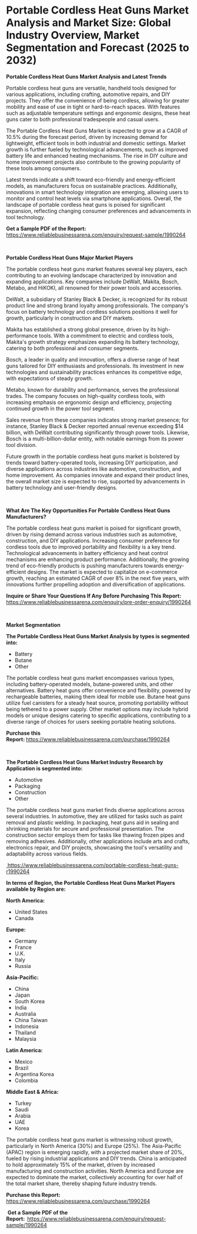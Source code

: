 <p><h1>Portable Cordless Heat Guns Market Analysis and Market Size: Global Industry Overview, Market Segmentation and Forecast (2025 to 2032)</h1></p><p><strong>Portable Cordless Heat Guns Market Analysis and Latest Trends</strong></p>
<p><p>Portable cordless heat guns are versatile, handheld tools designed for various applications, including crafting, automotive repairs, and DIY projects. They offer the convenience of being cordless, allowing for greater mobility and ease of use in tight or hard-to-reach spaces. With features such as adjustable temperature settings and ergonomic designs, these heat guns cater to both professional tradespeople and casual users.</p><p>The Portable Cordless Heat Guns Market is expected to grow at a CAGR of 10.5% during the forecast period, driven by increasing demand for lightweight, efficient tools in both industrial and domestic settings. Market growth is further fueled by technological advancements, such as improved battery life and enhanced heating mechanisms. The rise in DIY culture and home improvement projects also contribute to the growing popularity of these tools among consumers. </p><p>Latest trends indicate a shift toward eco-friendly and energy-efficient models, as manufacturers focus on sustainable practices. Additionally, innovations in smart technology integration are emerging, allowing users to monitor and control heat levels via smartphone applications. Overall, the landscape of portable cordless heat guns is poised for significant expansion, reflecting changing consumer preferences and advancements in tool technology.</p></p>
<p><strong>Get a Sample PDF of the Report:&nbsp;</strong> <a href="https://www.reliablebusinessarena.com/enquiry/request-sample/1990264?utm_campaign=3101&utm_medium=2&utm_source=Github&utm_content=ia&utm_term=12042025&utm_id=portable-cordless-heat-guns">https://www.reliablebusinessarena.com/enquiry/request-sample/1990264</a></p>
<p>&nbsp;</p>
<p><strong>Portable Cordless Heat Guns Major Market Players</strong></p>
<p><p>The portable cordless heat guns market features several key players, each contributing to an evolving landscape characterized by innovation and expanding applications. Key companies include DeWalt, Makita, Bosch, Metabo, and HiKOKI, all renowned for their power tools and accessories.</p><p>DeWalt, a subsidiary of Stanley Black & Decker, is recognized for its robust product line and strong brand loyalty among professionals. The company's focus on battery technology and cordless solutions positions it well for growth, particularly in construction and DIY markets.</p><p>Makita has established a strong global presence, driven by its high-performance tools. With a commitment to electric and cordless tools, Makita's growth strategy emphasizes expanding its battery technology, catering to both professional and consumer segments.</p><p>Bosch, a leader in quality and innovation, offers a diverse range of heat guns tailored for DIY enthusiasts and professionals. Its investment in new technologies and sustainability practices enhances its competitive edge, with expectations of steady growth.</p><p>Metabo, known for durability and performance, serves the professional trades. The company focuses on high-quality cordless tools, with increasing emphasis on ergonomic design and efficiency, projecting continued growth in the power tool segment.</p><p>Sales revenue from these companies indicates strong market presence; for instance, Stanley Black & Decker reported annual revenue exceeding $14 billion, with DeWalt contributing significantly through power tools. Likewise, Bosch is a multi-billion-dollar entity, with notable earnings from its power tool division.</p><p>Future growth in the portable cordless heat guns market is bolstered by trends toward battery-operated tools, increasing DIY participation, and diverse applications across industries like automotive, construction, and home improvement. As companies innovate and expand their product lines, the overall market size is expected to rise, supported by advancements in battery technology and user-friendly designs.</p></p>
<p>&nbsp;</p>
<p><strong>What Are The Key Opportunities For Portable Cordless Heat Guns Manufacturers?</strong></p>
<p><p>The portable cordless heat guns market is poised for significant growth, driven by rising demand across various industries such as automotive, construction, and DIY applications. Increasing consumer preference for cordless tools due to improved portability and flexibility is a key trend. Technological advancements in battery efficiency and heat control mechanisms are enhancing product performance. Additionally, the growing trend of eco-friendly products is pushing manufacturers towards energy-efficient designs. The market is expected to capitalize on e-commerce growth, reaching an estimated CAGR of over 8% in the next five years, with innovations further propelling adoption and diversification of applications.</p></p>
<p><strong>Inquire or Share Your Questions If Any Before Purchasing This Report:</strong> <a href="https://www.reliablebusinessarena.com/enquiry/pre-order-enquiry/1990264?utm_campaign=3101&utm_medium=2&utm_source=Github&utm_content=ia&utm_term=12042025&utm_id=portable-cordless-heat-guns">https://www.reliablebusinessarena.com/enquiry/pre-order-enquiry/1990264</a></p>
<p>&nbsp;</p>
<p><strong>Market Segmentation</strong></p>
<p><strong>The Portable Cordless Heat Guns Market Analysis by types is segmented into:</strong></p>
<p><ul><li>Battery</li><li>Butane</li><li>Other</li></ul></p>
<p><p>The portable cordless heat guns market encompasses various types, including battery-operated models, butane-powered units, and other alternatives. Battery heat guns offer convenience and flexibility, powered by rechargeable batteries, making them ideal for mobile use. Butane heat guns utilize fuel canisters for a steady heat source, promoting portability without being tethered to a power supply. Other market options may include hybrid models or unique designs catering to specific applications, contributing to a diverse range of choices for users seeking portable heating solutions.</p></p>
<p><strong>Purchase this Report:&nbsp;</strong><a href="https://www.reliablebusinessarena.com/purchase/1990264?utm_campaign=3101&utm_medium=2&utm_source=Github&utm_content=ia&utm_term=12042025&utm_id=portable-cordless-heat-guns">https://www.reliablebusinessarena.com/purchase/1990264</a></p>
<p>&nbsp;</p>
<p><strong>The Portable Cordless Heat Guns Market Industry Research by Application is segmented into:</strong></p>
<p><ul><li>Automotive</li><li>Packaging</li><li>Construction</li><li>Other</li></ul></p>
<p><p>The portable cordless heat guns market finds diverse applications across several industries. In automotive, they are utilized for tasks such as paint removal and plastic welding. In packaging, heat guns aid in sealing and shrinking materials for secure and professional presentation. The construction sector employs them for tasks like thawing frozen pipes and removing adhesives. Additionally, other applications include arts and crafts, electronics repair, and DIY projects, showcasing the tool's versatility and adaptability across various fields.</p></p>
<p><a href="https://www.reliablebusinessarena.com/portable-cordless-heat-guns-r1990264?utm_campaign=3101&utm_medium=2&utm_source=Github&utm_content=ia&utm_term=12042025&utm_id=portable-cordless-heat-guns">&nbsp;https://www.reliablebusinessarena.com/portable-cordless-heat-guns-r1990264</a></p>
<p><strong>In terms of Region, the Portable Cordless Heat Guns Market Players available by Region are:</strong></p>
<p>
    <p> <strong> North America: </strong>
        <ul>
            <li>United States</li>
            <li>Canada</li>
        </ul>
        </p> 
    <p> <strong> Europe: </strong>
        <ul>
            <li>Germany</li>
            <li>France</li>
            <li>U.K.</li>
            <li>Italy</li>
            <li>Russia</li>
        </ul>
        </p> 
    <p> <strong> Asia-Pacific: </strong>
        <ul>
            <li>China</li>
            <li>Japan</li>
            <li>South Korea</li>
            <li>India</li>
            <li>Australia</li>
            <li>China Taiwan</li>
            <li>Indonesia</li>
            <li>Thailand</li>
            <li>Malaysia</li>
        </ul>
        </p> 
    <p> <strong> Latin America: </strong>
        <ul>
            <li>Mexico</li>
            <li>Brazil</li>
            <li>Argentina Korea</li>
            <li>Colombia</li>
        </ul>
        </p> 
    <p> <strong> Middle East & Africa: </strong>
        <ul>
            <li>Turkey</li>
            <li>Saudi</li>
            <li>Arabia</li>
            <li>UAE</li>
            <li>Korea</li>
        </ul>
    </p>
    </p>
<p><p>The portable cordless heat guns market is witnessing robust growth, particularly in North America (30%) and Europe (25%). The Asia-Pacific (APAC) region is emerging rapidly, with a projected market share of 20%, fueled by rising industrial applications and DIY trends. China is anticipated to hold approximately 15% of the market, driven by increased manufacturing and construction activities. North America and Europe are expected to dominate the market, collectively accounting for over half of the total market share, thereby shaping future industry trends.</p></p>
<p><strong>Purchase this Report: </strong><a href="https://www.reliablebusinessarena.com/purchase/1990264?utm_campaign=3101&utm_medium=2&utm_source=Github&utm_content=ia&utm_term=12042025&utm_id=portable-cordless-heat-guns">https://www.reliablebusinessarena.com/purchase/1990264</a></p>
<p>&nbsp;<strong>Get a Sample PDF of the Report:&nbsp;&nbsp;</strong><a href="https://www.reliablebusinessarena.com/enquiry/request-sample/1990264?utm_campaign=3101&utm_medium=2&utm_source=Github&utm_content=ia&utm_term=12042025&utm_id=portable-cordless-heat-guns">https://www.reliablebusinessarena.com/enquiry/request-sample/1990264</a></p>
<p><strong></strong></p>
<p><p></p><p></p><p></p></p>